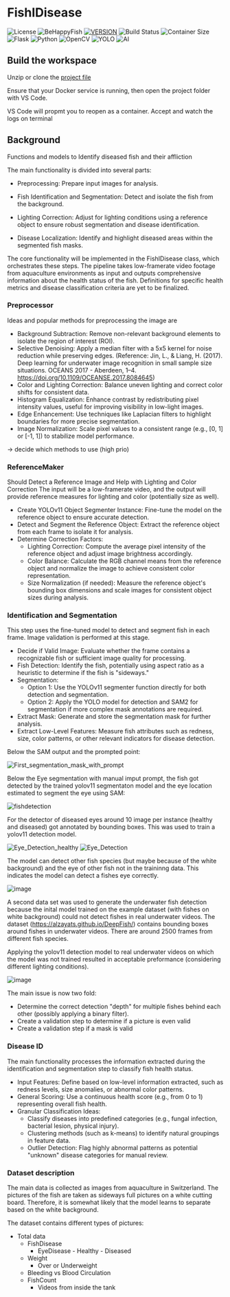 # FishIDisease

![License](https://img.shields.io/badge/License-GNU-blue?style=for-the-badge)
![BeHappyFish](https://img.shields.io/badge/Project-BeHappyFish-purple?style=for-the-badge)
[![VERSION](https://img.shields.io/badge/VERSION-0.1.0-COLOR.svg?style=for-the-badge&logo=LOGO)](<LINK>)
![Build Status](https://img.shields.io/badge/build-failing-red?style=for-the-badge)
![Container Size](https://img.shields.io/badge/Container%20Size-<1GB-blue?style=for-the-badge&logo=docker)
![Flask](https://img.shields.io/badge/flask-%23000.svg?style=for-the-badge&logo=flask&logoColor=white)
![Python](https://img.shields.io/badge/python-3670A0?style=for-the-badge&logo=python&logoColor=ffdd54)
![OpenCV](https://img.shields.io/badge/opencv-%23white.svg?style=for-the-badge&logo=opencv&logoColor=white)
![YOLO](https://img.shields.io/badge/Yolo-0078D7?style=for-the-badge&logo=Yolo&logoColor=white)
![AI](https://img.shields.io/badge/AI-0078D7?style=for-the-badge&logo=AI&logoColor=white)
 

## Build the workspace

Unzip or clone the [project file](https://github.com/balmebru/FishIDisease) 

Ensure that your Docker service is running, then open the project folder with VS Code.

VS Code will propmt you to reopen as a container. Accept and watch the logs on terminal

## Background

Functions and models to Identify diseased fish and their affliction

The main functionality is divided into several parts:

- Preprocessing: Prepare input images for analysis.

- Fish Identification and Segmentation: Detect and isolate the fish from the background.

- Lighting Correction: Adjust for lighting conditions using a reference object to ensure robust segmentation and disease identification.

- Disease Localization: Identify and highlight diseased areas within the segmented fish masks.

The core functionality will be implemented in the FishIDisease class, which orchestrates these steps. The pipeline takes low-framerate video footage from aquaculture environments as input and outputs comprehensive information about the health status of the fish. Definitions for specific health metrics and disease classification criteria are yet to be finalized.


### Preprocessor


Ideas and popular methods for preprocessing the image are

- Background Subtraction: Remove non-relevant background elements to isolate the region of interest (ROI).
- Selective Denoising: Apply a median filter with a 5x5 kernel for noise reduction while preserving edges. (Reference: Jin, L., & Liang, H. (2017). Deep learning for underwater image recognition in small sample size situations. OCEANS 2017 - Aberdeen, 1–4. https://doi.org/10.1109/OCEANSE.2017.8084645)
- Color and Lighting Correction: Balance uneven lighting and correct color shifts for consistent data.
- Histogram Equalization: Enhance contrast by redistributing pixel intensity values, useful for improving visibility in low-light images.
- Edge Enhancement: Use techniques like Laplacian filters to highlight boundaries for more precise segmentation.
- Image Normalization: Scale pixel values to a consistent range (e.g., [0, 1] or [-1, 1]) to stabilize model performance.

-> decide which methods to use (high prio)

### ReferenceMaker

Should Detect a Reference Image and Help with Lighting and Color Correction
The input will be a low-framerate video, and the output will provide reference measures for lighting and color (potentially size as well).

- Create YOLOv11 Object Segmenter Instance: Fine-tune the model on the reference object to ensure accurate detection.
- Detect and Segment the Reference Object: Extract the reference object from each frame to isolate it for analysis.
- Determine Correction Factors:
    - Lighting Correction: Compute the average pixel intensity of the reference object and adjust image brightness accordingly.
    - Color Balance: Calculate the RGB channel means from the reference object and normalize the image to achieve consistent color representation.
    - Size Normalization (if needed): Measure the reference object's bounding box dimensions and scale images for consistent object sizes during analysis.

### Identification and Segmentation

This step uses the fine-tuned model to detect and segment fish in each frame. Image validation is performed at this stage.

- Decide if Valid Image: Evaluate whether the frame contains a recognizable fish or sufficient image quality for processing.
- Fish Detection: Identify the fish, potentially using aspect ratio as a heuristic to determine if the fish is "sideways."
- Segmentation:
    - Option 1: Use the YOLOv11 segmenter function directly for both detection and segmentation.
    - Option 2: Apply the YOLO model for detection and SAM2 for segmentation if more complex mask annotations are required.
- Extract Mask: Generate and store the segmentation mask for further analysis.
- Extract Low-Level Features: Measure fish attributes such as redness, size, color patterns, or other relevant indicators for disease detection.

Below the SAM output and the prompted point:


![First_segmentation_mask_with_prompt](https://github.com/user-attachments/assets/1bf02f43-06bf-44a2-871b-c46828498721)


Below the Eye segmentation with manual imput prompt, the fish got detected by the trained yolov11 segmentaton model and the eye location estimated to segment the eye using SAM:


![fishdetection](https://github.com/user-attachments/assets/fd72210c-c01c-4b90-8d04-1811457d2516)


For the detector of diseased eyes around 10 image per instance (healthy and diseased) got annotated by bounding boxes. This was used to train a yolov11 detection model.


![Eye_Detection_healthy](https://github.com/user-attachments/assets/face8a0b-9d79-4a04-b790-c7fae9d50e61)
![Eye_Detection](https://github.com/user-attachments/assets/9d3c10d8-65ad-43af-b574-5c69bbe40b29)

The model can detect other fish species (but maybe because of the white background) and the eye of other fish not in the traininng data. This indicates the model can detect a fishes eye correctly. 

![image](https://github.com/user-attachments/assets/e5af6a5e-1827-4308-aaa9-50deefef1474)




A second data set was used to generate the underwater fish detection because the inital model trained on the example dataset (with fishes on white background) could not detect fishes in real underwater videos. The dataset (https://alzayats.github.io/DeepFish/) contains bounding boxes around fishes in underwater videos. There are around 2500 frames from different fish species.

Applying the yolov11 detection model to real underwater videos on which the model was not trained resulted in acceptable preformance (considering different lighting conditions).

![image](https://github.com/user-attachments/assets/70e6a829-8569-4ca9-a29b-65b1526eee39)


The main issue is now two fold:

- Determine the correct detection "depth" for multiple fishes behind each other (possibly applying a binary filter).
- Create a validation step to determine if a picture is even valid
- Create a validation step if a mask is valid

### Disease ID 
The main functionality processes the information extracted during the identification and segmentation step to classify fish health status.

- Input Features: Define based on low-level information extracted, such as redness levels, size anomalies, or abnormal color patterns.
- General Scoring: Use a continuous health score (e.g., from 0 to 1) representing overall fish health.
- Granular Classification Ideas:
    - Classify diseases into predefined categories (e.g., fungal infection, bacterial lesion, physical injury).
    - Clustering methods (such as k-means) to identify natural groupings in feature data.
    - Outlier Detection: Flag highly abnormal patterns as potential "unknown" disease categories for manual review.

### Dataset description

The main data is collected as images from aquaculture in Switzerland. The pictures of the fish are taken as sideways full pictures on a white cutting board. Therefore, it is somewhat likely that the model learns to separate based on the white background.

The dataset contains different types of pictures:

- Total data
    - FishDisease
         - EyeDisease
               - Healthy
               - Diseased
    - Weight
        - Over or Underweight
    - Bleeding vs Blood Circulation
    - FishCount
        - Videos from inside the tank




  

